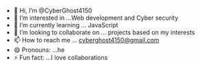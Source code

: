 - 👋 Hi, I’m @CyberGhost4150
- 👀 I’m interested in ...Web development and Cyber security 
- 🌱 I’m currently learning ... JavaScript 
- 💞️ I’m looking to collaborate on ... projects based on my interests
- 📫 How to reach me ... cyberghost4150@gmail.com
- 😄 Pronouns: ...he
- ⚡ Fun fact: ...I love collaborations

<!---
CyberGhost4150/CyberGhost4150 is a ✨ special ✨ repository because its `README.md` (this file) appears on your GitHub profile.
You can click the Preview link to take a look at your changes.
--->
